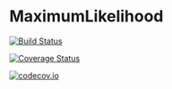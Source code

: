 # MaximumLikelihood

[![Build Status](https://travis-ci.org/tpapp/MaximumLikelihood.jl.svg?branch=master)](https://travis-ci.org/tpapp/MaximumLikelihood.jl)

[![Coverage Status](https://coveralls.io/repos/tpapp/MaximumLikelihood.jl/badge.svg?branch=master&service=github)](https://coveralls.io/github/tpapp/MaximumLikelihood.jl?branch=master)

[![codecov.io](http://codecov.io/github/tpapp/MaximumLikelihood.jl/coverage.svg?branch=master)](http://codecov.io/github/tpapp/MaximumLikelihood.jl?branch=master)
